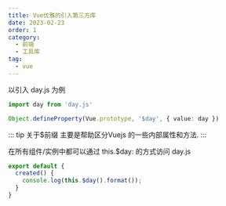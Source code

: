 ```yaml
---
title: Vue优雅的引入第三方库
date: 2023-02-23
order: 1
category:
  - 前端
  - 工具库
tag:
  - vue
---
```


以引入 day.js 为例

``` ts
import day from 'day.js'

Object.defineProperty(Vue.prototype, '$day', { value: day })
```

::: tip 关于$前缀
主要是帮助区分Vuejs 的一些内部属性和方法.
:::

在所有组件/实例中都可以通过 this.$day: 的方式访问 day.js

``` js
export default {
  created() {
    console.log(this.$day().format());
  }
}
```
